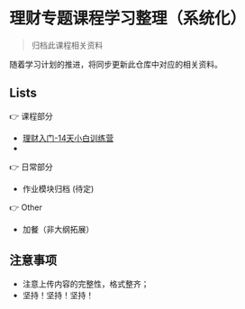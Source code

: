 # 理财专题课程学习整理（系统化）

> 归档此课程相关资料


随着学习计划的推进，将同步更新此仓库中对应的相关资料。

## Lists

👉 课程部分
  - [理财入门-14天小白训练营](14-day-started)
  - 

👉 日常部分
  - 作业模块归档 (待定)

👉 Other
  - 加餐（非大纲拓展）

## 注意事项

  - 注意上传内容的完整性，格式整齐；
  - 坚持！坚持！坚持！

